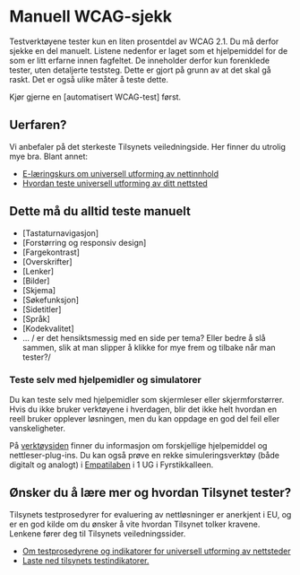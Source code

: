 # Manuell WCAG-sjekk

Testverktøyene tester kun en liten prosentdel av WCAG 2.1. Du må derfor sjekke en del manuelt. Listene nedenfor er laget som et hjelpemiddel for de som er litt erfarne innen fagfeltet. De inneholder derfor kun forenklede tester, uten detaljerte teststeg. Dette er gjort på grunn av at det skal gå raskt. Det er også ulike måter å teste dette.   

Kjør gjerne en [automatisert WCAG-test] først.
 
## Uerfaren?  

Vi anbefaler på det sterkeste Tilsynets veiledningside. Her finner du utrolig mye bra. Blant annet: 
- [E-læringskurs om universell utforming av nettinnhold](https://uu.difi.no/krav-og-regelverk/kom-i-gang/e-laeringskurs-om-universell-utforming-av-nettinnhold)
- [Hvordan teste universell utforming av ditt nettsted](https://uu.difi.no/krav-og-regelverk/kom-i-gang/hvordan-teste-universell-utforming-av-ditt-nettsted)


## Dette må du alltid teste manuelt

- [Tastaturnavigasjon]
- [Forstørring og responsiv design]
- [Fargekontrast]
- [Overskrifter]
- [Lenker]
- [Bilder]
- [Skjema]
- [Søkefunksjon]
- [Sidetitler]
- [Språk]
- [Kodekvalitet]
- ...
/ er det hensiktsmessig med en side per tema? Eller bedre å slå sammen, slik at man slipper å klikke for mye frem og tilbake når man tester?/

### Teste selv med hjelpemidler og simulatorer
Du kan teste selv med hjelpemidler som skjermleser eller skjermforstørrer. Hvis du ikke bruker verktøyene i hverdagen, blir det ikke helt hvordan en reell bruker opplever løsningen, men du kan oppdage en god del feil eller vanskeligheter.

På [verktøysiden](/hvordan-faa-det-til/UU-testing/verktøykasse.md) finner du informasjon om forskjellige hjelpemiddel og nettleser-plug-ins. 
Du kan også prøve en rekke simuleringsverktøy (både digitalt og analogt) i [Empatilaben](/hvordan-faa-det-til/UU-testing/empati-lab.md) i 1 UG i Fyrstikkalleen. 


## Ønsker du å lære mer og hvordan Tilsynet tester?
Tilsynets testprosedyrer for evaluering av nettløsninger er anerkjent i EU, og er en god kilde om du ønsker å vite hvordan Tilsynet tolker kravene.  Lenkene fører deg til Tilsynets veiledningssider.

- [Om testprosedyrene og indikatorer for universell utforming av nettsteder](https://uu.difi.no/krav-og-regelverk/testprosedyrar-nettstader/om-testprosedyrar-og-indikatorar-universell-utforming-av-nettstader)
- [Laste ned tilsynets testindikatorer.](https://uu.difi.no/krav-og-regelverk/testprosedyrar-nettstader)
